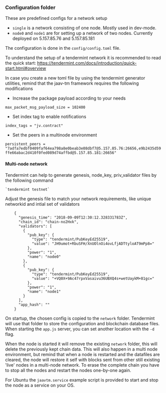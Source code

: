 ### Configuration folder

These are predefined configs for a network setup

- `single` is a network consisting of one node. Mostly used in dev-mode.
- `node0` and `node1` are for setting up a network of two nodes. Currently deployed on 5.157.85.76 and 5.157.85.181

The configuration is done in the `config/config.toml` file.

To understand the setup of a tendermint network it is recommended to read the quick start: https://tendermint.com/docs/introduction/quick-start.html#overview

In case you create a new toml file by using the tendermint generator utilities, remind that the jaav-tm framework requires the following modifications

- Increase the package payload according to your needs

`max_packet_msg_payload_size = 102400`

- Set index tag to enable notifications

`index_tags = "jv.contract"`

- Set the peers in a multinode environment

`persistent_peers = "7adfa7edbf0409faf64ea798a8e0beab3e08dbf7@5.157.85.76:26656,e9b2435d59ffe66abac2d410f0fed089d74affbd@5.157.85.181:26656"`

#### Multi-node network

Tendermint can help to generate genesis, node_key, priv_validator files by the following command

    `tendermint testnet`

Adjust the genesis file to match your network requirements, like unique networkid and intial set of validators

        {
          "genesis_time": "2018-09-09T12:30:12.328331783Z",
          "chain_id": "chain-no2Hxk",
          "validators": [
            {
              "pub_key": {
                "type": "tendermint/PubKeyEd25519",
                "value": "JH9umot+RbuSFH/XnUOlnOi4ovLfjADTtyloAT9mPp8="
              },
              "power": "1",
              "name": "node0"
            },
            {
              "pub_key": {
                "type": "tendermint/PubKeyEd25519",
                "value": "+VQ0X+9Ac47rpxVasaivu36UBXQ4s+wetUaykM+81gc="
              },
              "power": "1",
              "name": "node1"
            }
          ],
          "app_hash": ""
        }

On startup, the chosen config is copied to the `network` folder. Tendermint will use that folder to store the configuration and blockchain database files.
When starting the `app.js` server, you can set another location with the `-d` flag.

When the node is started it will remove the existing `network` folder, this will delete the previously kept chain data. This will also happen in a multi node environment,
but remind that when a node is restarted and the datafiles are cleared, the node will restore it self with blocks sent from other still existing 'live' nodes in a multi-node network.
To erase the complete chain you have to stop all the nodes and restart the nodes one-by-one again.

For Ubuntu the `jaavtm.service` example script is provided to start and stop the node as a service on your OS.
